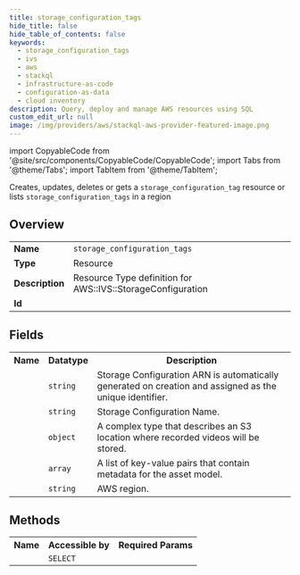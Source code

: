 ```yaml
---
title: storage_configuration_tags
hide_title: false
hide_table_of_contents: false
keywords:
  - storage_configuration_tags
  - ivs
  - aws
  - stackql
  - infrastructure-as-code
  - configuration-as-data
  - cloud inventory
description: Query, deploy and manage AWS resources using SQL
custom_edit_url: null
image: /img/providers/aws/stackql-aws-provider-featured-image.png
---
```


import CopyableCode from '@site/src/components/CopyableCode/CopyableCode';
import Tabs from '@theme/Tabs';
import TabItem from '@theme/TabItem';

Creates, updates, deletes or gets a <code>storage_configuration_tag</code> resource or lists <code>storage_configuration_tags</code> in a region

## Overview
<table><tbody>
<tr><td><b>Name</b></td><td><code>storage_configuration_tags</code></td></tr>
<tr><td><b>Type</b></td><td>Resource</td></tr>
<tr><td><b>Description</b></td><td>Resource Type definition for AWS::IVS::StorageConfiguration</td></tr>
<tr><td><b>Id</b></td><td><CopyableCode code="aws.ivs.storage_configuration_tags" /></td></tr>
</tbody></table>

## Fields
<table><tbody><tr><th>Name</th><th>Datatype</th><th>Description</th></tr><tr><td><CopyableCode code="arn" /></td><td><code>string</code></td><td>Storage Configuration ARN is automatically generated on creation and assigned as the unique identifier.</td></tr>
<tr><td><CopyableCode code="name" /></td><td><code>string</code></td><td>Storage Configuration Name.</td></tr>
<tr><td><CopyableCode code="s3" /></td><td><code>object</code></td><td>A complex type that describes an S3 location where recorded videos will be stored.</td></tr>
<tr><td><CopyableCode code="tags" /></td><td><code>array</code></td><td>A list of key-value pairs that contain metadata for the asset model.</td></tr>
<tr><td><CopyableCode code="region" /></td><td><code>string</code></td><td>AWS region.</td></tr>
</tbody></table>

## Methods

<table><tbody>
  <tr>
    <th>Name</th>
    <th>Accessible by</th>
    <th>Required Params</th>
  </tr>
  <tr>
    <td><CopyableCode code="view" /></td>
    <td><code>SELECT</code></td>
    <td><CopyableCode code="region" /></td>
  </tr>
</tbody></table>








